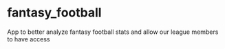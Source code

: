 # fantasy_football
App to better analyze fantasy football stats and allow our league members to have access
